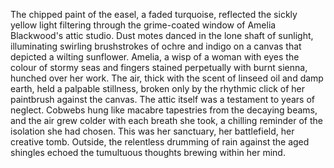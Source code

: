 The chipped paint of the easel, a faded turquoise, reflected the sickly yellow light filtering through the grime-coated window of Amelia Blackwood's attic studio.  Dust motes danced in the lone shaft of sunlight, illuminating swirling brushstrokes of ochre and indigo on a canvas that depicted a wilting sunflower.  Amelia, a wisp of a woman with eyes the colour of stormy seas and fingers stained perpetually with burnt sienna, hunched over her work.  The air, thick with the scent of linseed oil and damp earth, held a palpable stillness, broken only by the rhythmic click of her paintbrush against the canvas.  The attic itself was a testament to years of neglect.  Cobwebs hung like macabre tapestries from the decaying beams, and the air grew colder with each breath she took, a chilling reminder of the isolation she had chosen.  This was her sanctuary, her battlefield, her creative tomb.  Outside, the relentless drumming of rain against the aged shingles echoed the tumultuous thoughts brewing within her mind.

